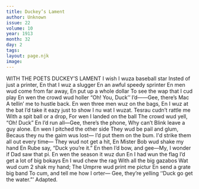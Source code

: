 ```yaml
---
title: Duckey’s Lament
author: Unknown
issue: 22
volume: 10
year: 1913
month: 32
day: 2
tags:
layout: page.njk
image:
---
```

WITH THE POETS    DUCKEY’S LAMENT    I wish I wuza baseball star    Insted of just a printer,    En that I wuz a slugger    En an awful speedy sprinter    En men wud come from far away,    En put up a whole dollar    To see the wap that I cud play    En wen the crowd wud holler    “Oh! You, Duck’’ I’d——Gee, there’s Mac    A tellin’ me to hustle back.       En wen three men wuz on the bags,    En I wuz at the bat I’d take it eazy just to show I nu wat I wuzat. Tesrau cudn’t rattle me With a spit ball or a drop, For wen I landed on the ball The crowd wud yell, “Oh! Duck” En I’d run all—Gee, there’s the phone, Why can’t Blink leave a guy alone. En wen I pitched the other side They wud be pail and glum, Becaus they nu the gaim wus lost— I’d put them on the bum. I'd strike them all out every time— They wud not get a hit, En Mister Bob wud shake my hand En Rube say, “Duck you’re it.” En then I’d bow, and gee—My, I wonder if Dad saw that pi. En wen the season it wuz dun En I had wun the flag I’d get a lot of big bokays En I wud chew the rag With all the big gazabos Wat wud cum 2 shak my hand; The Umprre wud print me pictur En send a grate big band To cum, and tell me how I orter— Gee, they’re yelling ‘‘Duck go get the water.”’ Adapted. 

